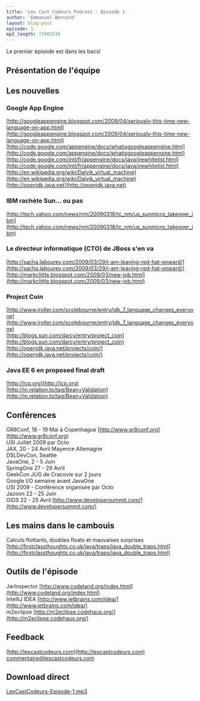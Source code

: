 ```yaml
---
title: 'Les Cast Codeurs Podcast - Episode 1'
author: 'Emmanuel Bernard'
layout: blog-post
episode: 1
mp3_length: 71902534
---
```

Le premier épisode est dans les bacs!

## Présentation de l'équipe

## Les nouvelles
### Google App Engine
[http://googleappengine.blogspot.com/2009/04/seriously-this-time-new-language-on-app.html](http://googleappengine.blogspot.com/2009/04/seriously-this-time-new-language-on-app.html)  
[http://code.google.com/appengine/docs/whatisgoogleappengine.html](http://code.google.com/appengine/docs/whatisgoogleappengine.html)  
[http://code.google.com/intl/fr/appengine/docs/java/jrewhitelist.html](http://code.google.com/intl/fr/appengine/docs/java/jrewhitelist.html)  
[http://en.wikipedia.org/wiki/Dalvik_virtual_machine](http://en.wikipedia.org/wiki/Dalvik_virtual_machine)  
[http://openjdk.java.net](http://openjdk.java.net)  

### IBM rachète Sun... ou pas
[http://tech.yahoo.com/news/nm/20090318/tc_nm/us_sunmicro_takeover_ibm](http://tech.yahoo.com/news/nm/20090318/tc_nm/us_sunmicro_takeover_ibm)  

### Le directeur informatique (CTO) de JBoss s'en va
[http://sacha.labourey.com/2009/03/29/i-am-leaving-red-hat-onward/](http://sacha.labourey.com/2009/03/29/i-am-leaving-red-hat-onward/)  
[http://markclittle.blogspot.com/2009/03/new-job.html](http://markclittle.blogspot.com/2009/03/new-job.html)  

### Project Coin
[http://www.jroller.com/scolebourne/entry/jdk_7_language_changes_everyone](http://www.jroller.com/scolebourne/entry/jdk_7_language_changes_everyone)  
[http://blogs.sun.com/darcy/entry/project_coin](http://blogs.sun.com/darcy/entry/project_coin)  
[http://openjdk.java.net/projects/coin/](http://openjdk.java.net/projects/coin/)  

### Java EE 6 en proposed final draft
[http://jcp.org](http://jcp.org)  
[http://in.relation.to/tag/Bean+Validation](http://in.relation.to/tag/Bean+Validation)  

## Conférences
GR8Conf, 18 - 19 Mai à Copenhague [http://www.gr8conf.org](http://www.gr8conf.org)  
USI Juillet 2009 par Octo  
JAX, 20 - 24 Avril Mayence Allemagne  
DSLDevCon, Seattle  
JavaOne, 2 - 5 Juin  
SpringOne 27 - 29 Avril  
GeekCon JUG de Cracovie sur 2 jours  
Google I/O semaine avant JavaOne  
USI 2009 - Conférence organisée par Octo  
Jazoon 22 - 25 Juin  
GIDS 22 - 25 Avril [http://www.developersummit.com/](http://www.developersummit.com/)  

## Les mains dans le cambouis
Calculs flottants, doubles floats et mauvaises surprises  
[http://firstclassthoughts.co.uk/java/traps/java_double_traps.html](http://firstclassthoughts.co.uk/java/traps/java_double_traps.html)  

## Outils de l'épisode
JarInspector [http://www.codeland.org/index.html](http://www.codeland.org/index.html)  
IntelliJ IDEA [http://www.jetbrains.com/idea/](http://www.jetbrains.com/idea/)  
m2eclipse [http://m2eclipse.codehaus.org/](http://m2eclipse.codehaus.org/)  

## Feedback
[http://lescastcodeurs.com](http://lescastcodeurs.com)  
[commentaire@lescastcodeurs.com](mailto:commentaire@lescastcodeurs.com)  

## Download direct
[LesCastCodeurs-Episode-1.mp3](http://media.libsyn.com/media/lescastcodeurs/LesCastCodeurs-Episode-1.mp3)  
